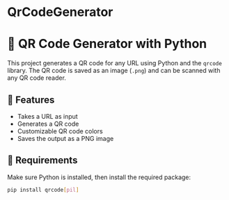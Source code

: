 # QrCodeGenerator
# 🔳 QR Code Generator with Python

This project generates a QR code for any URL using Python and the `qrcode` library. The QR code is saved as an image (`.png`) and can be scanned with any QR code reader.

## 📌 Features

- Takes a URL as input
- Generates a QR code
- Customizable QR code colors
- Saves the output as a PNG image

## 🧰 Requirements

Make sure Python is installed, then install the required package:

```bash
pip install qrcode[pil]
